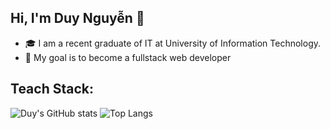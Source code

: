 ## Hi, I'm Duy Nguyễn 👋
- 🎓 I am a recent graduate of IT at University of Information Technology.
- 🎯 My goal is to become a fullstack web developer

## Teach Stack:
![Duy's GitHub stats](https://github-readme-stats.vercel.app/api?username=Hew01&show_icons=true&theme=tokyonight) ![Top Langs](https://github-readme-stats.vercel.app/api/top-langs/?username=Hew01&layout=compact&theme=tokyonight)



<!--
**nguyen-khanh-duy-dev/nguyen-khanh-duy-dev** is a ✨ _special_ ✨ repository because its `README.md` (this file) appears on your GitHub profile.

Here are some ideas to get you started:

- 🔭 I’m currently working on ...
- 🌱 I’m currently learning ...
- 👯 I’m looking to collaborate on ...
- 🤔 I’m looking for help with ...
- 💬 Ask me about ...
- 📫 How to reach me: ...
- 😄 Pronouns: ...
- ⚡ Fun fact: ...
-->
